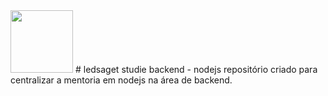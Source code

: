 <img src="./logo.png" width="100"/>
# ledsaget studie backend - nodejs
repositório criado para centralizar a mentoria em nodejs na área de backend.
